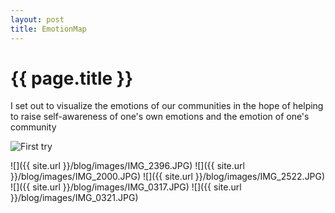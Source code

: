 ```yaml
---
layout: post
title: EmotionMap
---
```


{{ page.title }}
================

<p class="meta">

I set out to visualize the emotions of our communities in the hope of helping to raise self-awareness of one's own emotions and the emotion of one's community
</p>


![First try](http://github.com/katemccallkiley/blog/tree/gh-pages/images/IMG_2294.jpg)


![]({{ site.url }}/blog/images/IMG_2396.JPG)
![]({{ site.url }}/blog/images/IMG_2000.JPG)
![]({{ site.url }}/blog/images/IMG_2522.JPG)
![]({{ site.url }}/blog/images/IMG_0317.JPG)
![]({{ site.url }}/blog/images/IMG_0321.JPG)

